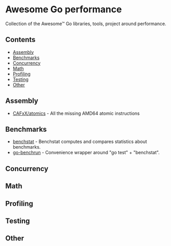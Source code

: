 # Awesome Go performance

Collection of the Awesome™ Go libraries, tools, project around performance.

## Contents

- [Assembly](#assembly)
- [Benchmarks](#benchmarks)
- [Concurrency](#concurrency)
- [Math](#math)
- [Profiling](#profiling)
- [Testing](#testing)
- [Other](#other)

## Assembly
- [CAFxX/atomics](https://github.com/CAFxX/atomics) - All the missing AMD64 atomic instructions

## Benchmarks
- [benchstat](https://godoc.org/golang.org/x/perf/cmd/benchstat) - Benchstat computes and compares statistics about benchmarks.
- [go-benchrun](https://github.com/quasilyte/go-benchrun) - Convenience wrapper around "go test" + "benchstat".

## Concurrency

## Math

## Profiling

## Testing

## Other

